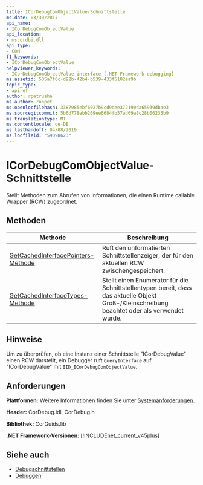 ```yaml
---
title: ICorDebugComObjectValue-Schnittstelle
ms.date: 03/30/2017
api_name:
- ICorDebugComObjectValue
api_location:
- mscordbi.dll
api_type:
- COM
f1_keywords:
- ICorDebugComObjectValue
helpviewer_keywords:
- ICorDebugComObjectValue interface [.NET Framework debugging]
ms.assetid: 505a7f6c-d92b-42b4-b539-433f5102ea9b
topic_type:
- apiref
author: rpetrusha
ms.author: ronpet
ms.openlocfilehash: 3387985ebf6027b9cd9dee372190da65939dbae3
ms.sourcegitcommit: 5b6d778ebb269ee6684fb57ad69a8c28b06235b9
ms.translationtype: MT
ms.contentlocale: de-DE
ms.lasthandoff: 04/08/2019
ms.locfileid: "59098623"
---
```

# <a name="icordebugcomobjectvalue-interface"></a>ICorDebugComObjectValue-Schnittstelle
Stellt Methoden zum Abrufen von Informationen, die einen Runtime callable Wrapper (RCW) zugeordnet.  
  
## <a name="methods"></a>Methoden  
  
|Methode|Beschreibung|  
|------------|-----------------|  
|[GetCachedInterfacePointers-Methode](../../../../docs/framework/unmanaged-api/debugging/icordebugcomobjectvalue-getcachedinterfacepointers-method.md)|Ruft den unformatierten Schnittstellenzeiger, der für den aktuellen RCW zwischengespeichert.|  
|[GetCachedInterfaceTypes-Methode](../../../../docs/framework/unmanaged-api/debugging/icordebugcomobjectvalue-getcachedinterfacetypes-method.md)|Stellt einen Enumerator für die Schnittstellentypen bereit, dass das aktuelle Objekt Groß-/Kleinschreibung beachtet oder als verwendet wurde.|  
  
## <a name="remarks"></a>Hinweise  
 Um zu überprüfen, ob eine Instanz einer Schnittstelle "ICorDebugValue" einen RCW darstellt, ein Debugger ruft `QueryInterface` auf "ICorDebugValue" mit `IID_ICorDebugComObjectValue`.  
  
## <a name="requirements"></a>Anforderungen  
 **Plattformen:** Weitere Informationen finden Sie unter [Systemanforderungen](../../../../docs/framework/get-started/system-requirements.md).  
  
 **Header:** CorDebug.idl, CorDebug.h  
  
 **Bibliothek:** CorGuids.lib  
  
 **.NET Framework-Versionen:** [!INCLUDE[net_current_v45plus](../../../../includes/net-current-v45plus-md.md)]  
  
## <a name="see-also"></a>Siehe auch

- [Debugschnittstellen](../../../../docs/framework/unmanaged-api/debugging/debugging-interfaces.md)
- [Debuggen](../../../../docs/framework/unmanaged-api/debugging/index.md)
